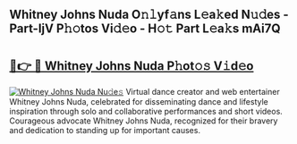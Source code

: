 ## Whitney Johns Nuda O𝚗𝚕yf𝚊ns L𝚎a𝚔ed N𝚞𝚍es - Part-IjV P𝚑𝚘tos Vi𝚍𝚎o - H𝚘𝚝 Part L𝚎a𝚔s mAi7Q

# <h2><a href="http://kff6t0t.oniu.top/?m=Whitney+Johns+Nuda">🔗👉 🔴 Whitney Johns Nuda P𝚑ot𝚘𝚜 V𝚒d𝚎o</a></h2>

[![Whitney Johns Nuda Nu𝚍e𝚜](https://i.imgur.com/0qMVB7G.gif)](http://kff6t0t.oniu.top/?m=Whitney+Johns+Nuda)
Virtual dance creator and web entertainer Whitney Johns Nuda, celebrated for disseminating dance and lifestyle inspiration through solo and collaborative performances and short videos. Courageous advocate Whitney Johns Nuda, recognized for their bravery and dedication to standing up for important causes.  
